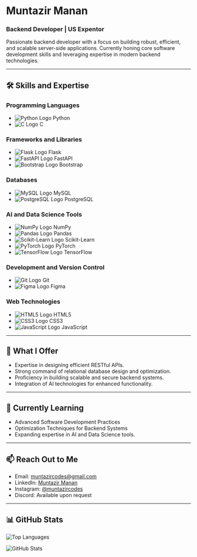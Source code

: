 # Muntazir Manan

### Backend Developer | US Expentor
Passionate backend developer with a focus on building robust, efficient, and scalable server-side applications. Currently honing core software development skills and leveraging expertise in modern backend technologies.

---

## 🛠 **Skills and Expertise**

### **Programming Languages**
- ![Python Logo](https://img.shields.io/badge/Python-3776AB?logo=python&logoColor=white) Python
- ![C Logo](https://img.shields.io/badge/C-00599C?logo=c&logoColor=white) C

### **Frameworks and Libraries**
- ![Flask Logo](https://img.shields.io/badge/Flask-000000?logo=flask&logoColor=white) Flask
- ![FastAPI Logo](https://img.shields.io/badge/FastAPI-009688?logo=fastapi&logoColor=white) FastAPI
- ![Bootstrap Logo](https://img.shields.io/badge/Bootstrap-7952B3?logo=bootstrap&logoColor=white) Bootstrap

### **Databases**
- ![MySQL Logo](https://img.shields.io/badge/MySQL-4479A1?logo=mysql&logoColor=white) MySQL
- ![PostgreSQL Logo](https://img.shields.io/badge/PostgreSQL-336791?logo=postgresql&logoColor=white) PostgreSQL

### **AI and Data Science Tools**
- ![NumPy Logo](https://img.shields.io/badge/NumPy-013243?logo=numpy&logoColor=white) NumPy
- ![Pandas Logo](https://img.shields.io/badge/Pandas-150458?logo=pandas&logoColor=white) Pandas
- ![Scikit-Learn Logo](https://img.shields.io/badge/Scikit--Learn-F7931E?logo=scikit-learn&logoColor=white) Scikit-Learn
- ![PyTorch Logo](https://img.shields.io/badge/PyTorch-EE4C2C?logo=pytorch&logoColor=white) PyTorch
- ![TensorFlow Logo](https://img.shields.io/badge/TensorFlow-FF6F00?logo=tensorflow&logoColor=white) TensorFlow

### **Development and Version Control**
- ![Git Logo](https://img.shields.io/badge/Git-F05032?logo=git&logoColor=white) Git
- ![Figma Logo](https://img.shields.io/badge/Figma-F24E1E?logo=figma&logoColor=white) Figma

### **Web Technologies**
- ![HTML5 Logo](https://img.shields.io/badge/HTML5-E34F26?logo=html5&logoColor=white) HTML5
- ![CSS3 Logo](https://img.shields.io/badge/CSS3-1572B6?logo=css3&logoColor=white) CSS3
- ![JavaScript Logo](https://img.shields.io/badge/JavaScript-F7DF1E?logo=javascript&logoColor=black) JavaScript

---

## 🚀 **What I Offer**
- Expertise in designing efficient RESTful APIs.
- Strong command of relational database design and optimization.
- Proficiency in building scalable and secure backend systems.
- Integration of AI technologies for enhanced functionality.

---

## 🌱 **Currently Learning**
- Advanced Software Development Practices
- Optimization Techniques for Backend Systems
- Expanding expertise in AI and Data Science tools.

---

## 📫 **Reach Out to Me**
- Email: [muntazircodes@gmail.com](mailto:muntazircodes@gmail.com)
- LinkedIn: [Muntazir Manan](https://www.linkedin.com/in/muntazircodes)
- Instagram: [@muntazircodes](https://www.instagram.com/muntazircodes/)
- Discord: Available upon request

---

## 📊 **GitHub Stats**
<p align="left">
  <img src="https://github-readme-stats.vercel.app/api/top-langs?username=muntazircodes&show_icons=true&locale=en&layout=compact" alt="Top Languages" />
</p>

<p align="left">
  <img src="https://github-readme-stats.vercel.app/api?username=muntazircodes&show_icons=true&locale=en" alt="GitHub Stats" />
</p>

